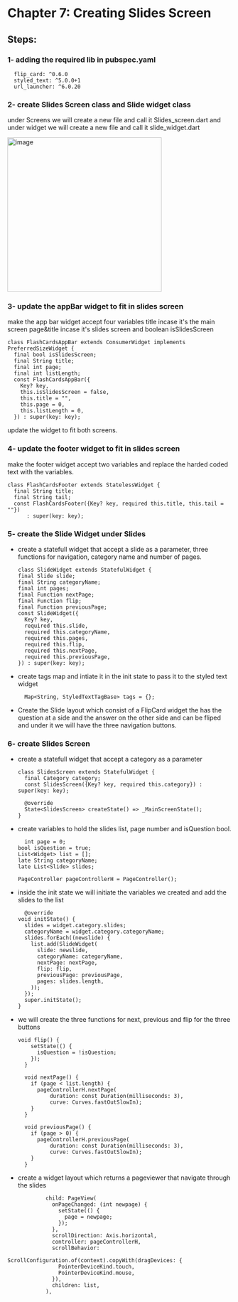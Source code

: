 # Chapter 7: Creating Slides Screen

## Steps: 

### 1- adding the required lib in pubspec.yaml
```
  flip_card: ^0.6.0
  styled_text: ^5.0.0+1
  url_launcher: ^6.0.20
```
### 2- create Slides Screen class and Slide widget class 

under Screens we will create a new file and call it Slides_screen.dart
and under widget we will create a new file and call it slide_widget.dart

<img width="347" alt="image" src="https://user-images.githubusercontent.com/18642838/170355160-7af5e13b-a43e-41f4-8c18-fbfde62c041d.png">

### 3- update the appBar widget to fit in slides screen
make the app bar widget accept four variables 
title incase it's the main screen 
page&title incase it's slides screen 
and boolean isSlidesScreen 
```
class FlashCardsAppBar extends ConsumerWidget implements PreferredSizeWidget {
  final bool isSlidesScreen;
  final String title;
  final int page;
  final int listLength;
  const FlashCardsAppBar({
    Key? key,
    this.isSlidesScreen = false,
    this.title = "",
    this.page = 0,
    this.listLength = 0,
  }) : super(key: key);
```
update the widget to fit both screens. 

### 4- update the footer widget to fit in slides screen
make the footer widget accept two variables and replace the harded coded text with the variables. 
```
class FlashCardsFooter extends StatelessWidget {
  final String title;
  final String tail;
  const FlashCardsFooter({Key? key, required this.title, this.tail = ""})
      : super(key: key);
```

### 5- create the Slide Widget under Slides

* create a statefull widget that accept a slide as a parameter, three functions for navigation, category name and number of pages. 

  ```
  class SlideWidget extends StatefulWidget {
  final Slide slide;
  final String categoryName;
  final int pages;
  final Function nextPage;
  final Function flip;
  final Function previousPage;
  const SlideWidget({
    Key? key,
    required this.slide,
    required this.categoryName,
    required this.pages,
    required this.flip,
    required this.nextPage,
    required this.previousPage,
  }) : super(key: key);
  ```

* create tags map and intiate it in the init state to pass it to the styled text widget

  ```
    Map<String, StyledTextTagBase> tags = {};
  ```
* Create the Slide layout which consist of a FlipCard widget the has the question at a side and the answer on the other side and can be fliped
and under it we will have the three navigation buttons. 

### 6- create Slides Screen 

* create a statefull widget that accept a category as a parameter 
  ```
  class SlidesScreen extends StatefulWidget {
    final Category category;
    const SlidesScreen({Key? key, required this.category}) : super(key: key);

    @override
    State<SlidesScreen> createState() => _MainScreenState();
  }
  ```

* create variables to hold the slides list, page number and isQuestion bool. 

  ```
    int page = 0;
  bool isQuestion = true;
  List<Widget> list = [];
  late String categoryName;
  late List<Slide> slides;

  PageController pageControllerH = PageController();
  ```
* inside the init state we will initiate the variables we created and add the slides to the list

  ```
    @override
  void initState() {
    slides = widget.category.slides;
    categoryName = widget.category.categoryName;
    slides.forEach((newslide) {
      list.add(SlideWidget(
        slide: newslide,
        categoryName: categoryName,
        nextPage: nextPage,
        flip: flip,
        previousPage: previousPage,
        pages: slides.length,
      ));
    });
    super.initState();
  }
  ```
* we will create the three functions for next, previous and flip for the three buttons

  ```
  void flip() {
      setState(() {
        isQuestion = !isQuestion;
      });
    }

    void nextPage() {
      if (page < list.length) {
        pageControllerH.nextPage(
            duration: const Duration(milliseconds: 3),
            curve: Curves.fastOutSlowIn);
      }
    }

    void previousPage() {
      if (page > 0) {
        pageControllerH.previousPage(
            duration: const Duration(milliseconds: 3),
            curve: Curves.fastOutSlowIn);
      }
    }

  ```
* create a widget layout which returns a pageviewer that navigate through the slides

```
            child: PageView(
              onPageChanged: (int newpage) {
                setState(() {
                  page = newpage;
                });
              },
              scrollDirection: Axis.horizontal,
              controller: pageControllerH,
              scrollBehavior:
                  ScrollConfiguration.of(context).copyWith(dragDevices: {
                PointerDeviceKind.touch,
                PointerDeviceKind.mouse,
              }),
              children: list,
            ),
````
